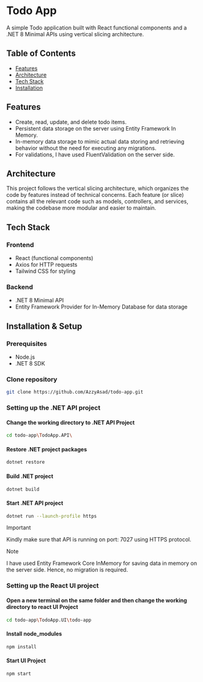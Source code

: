 # Todo App

A simple Todo application built with React functional components and a .NET 8 Minimal APIs using vertical slicing architecture.

## Table of Contents

- [Features](#features)
- [Architecture](#architecture)
- [Tech Stack](#tech-stack)
- [Installation](#installation)

## Features

- Create, read, update, and delete todo items.
- Persistent data storage on the server using Entity Framework In Memory.
- In-memory data storage to mimic actual data storing and retrieving behavior without the need for executing any migrations.
- For validations, I have used FluentValidation on the server side.

## Architecture

This project follows the vertical slicing architecture, which organizes the code by features instead of technical concerns. Each feature (or slice) contains all the relevant code such as models, controllers, and services, making the codebase more modular and easier to maintain.

## Tech Stack

### Frontend

- React (functional components)
- Axios for HTTP requests
- Tailwind CSS for styling

### Backend

- .NET 8 Minimal API
- Entity Framework Provider for In-Memory Database for data storage 

## Installation & Setup

### Prerequisites

- Node.js
- .NET 8 SDK

### Clone repository

   ```bash
   git clone https://github.com/AzzyAsad/todo-app.git
   ```
### Setting up the .NET API project

#### Change the working directory to .NET API Project
   ```bash
   cd todo-app\TodoApp.API\
   ```

#### Restore .NET project packages
   ```bash
   dotnet restore
   ```

#### Build .NET project
   ```bash
   dotnet build
   ```

#### Start .NET API project
   ```bash
   dotnet run --launch-profile https
   ```
> [!Important]  
> Kindly make sure that API is running on port: 7027 using HTTPS protocol.

> [!NOTE]  
> I have used Entity Framework Core InMemory for saving data in memory on the server side. Hence, no migration is required.

### Setting up the React UI project

#### Open a new terminal on the same folder and then change the working directory to react UI Project
   ```bash
   cd todo-app\TodoApp.UI\todo-app
   ```

#### Install node_modules
   ```bash
   npm install
   ```

#### Start UI Project
   ```bash
   npm start
   ```
